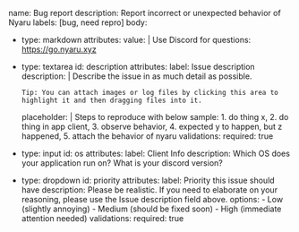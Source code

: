 name: Bug report
description: Report incorrect or unexpected behavior of Nyaru
labels: [bug, need repro]
body:
  - type: markdown
    attributes:
      value: |
        Use Discord for questions: https://go.nyaru.xyz
  - type: textarea
    id: description
    attributes:
      label: Issue description
      description: |
        Describe the issue in as much detail as possible.

        Tip: You can attach images or log files by clicking this area to highlight it and then dragging files into it.
      placeholder: |
        Steps to reproduce with below sample:
        1. do thing x,
        2. do thing in app client,
        3. observe behavior,
        4. expected y to happen, but z happened,
        5. attach the behavior of nyaru
    validations:
      required: true
  - type: input
    id: os
    attributes:
      label: Client Info
      description: Which OS does your application run on? What is your discord version?
  - type: dropdown
    id: priority
    attributes:
      label: Priority this issue should have
      description: Please be realistic. If you need to elaborate on your reasoning, please use the Issue description field above.
      options:
        - Low (slightly annoying)
        - Medium (should be fixed soon)
        - High (immediate attention needed)
    validations:
      required: true
